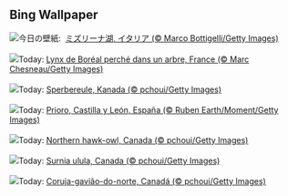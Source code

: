## Bing Wallpaper
![](https://www.bing.com/th?id=OHR.MisurinaLake_JA-JP7561735635_UHD.jpg&w=1000)今日の壁紙: &nbsp;[ミズリーナ湖, イタリア (© Marco Bottigelli/Getty Images)](https://www.bing.com/th?id=OHR.MisurinaLake_JA-JP7561735635_UHD.jpg)
<br><br/>
![](https://www.bing.com/th?id=OHR.LynxTree_FR-FR1855644774_UHD.jpg&w=1000)Today: [Lynx de Boréal perché dans un arbre, France (© Marc Chesneau/Getty Images)](https://www.bing.com/th?id=OHR.LynxTree_FR-FR1855644774_UHD.jpg)
<br><br/>
![](https://www.bing.com/th?id=OHR.NorthernHawkOwl_DE-DE0106015482_UHD.jpg&w=1000)Today: [Sperbereule, Kanada (© pchoui/Getty Images)](https://www.bing.com/th?id=OHR.NorthernHawkOwl_DE-DE0106015482_UHD.jpg)
<br><br/>
![](https://www.bing.com/th?id=OHR.PrioroWinter_ES-ES0831913831_UHD.jpg&w=1000)Today: [Prioro, Castilla y León, España (© Ruben Earth/Moment/Getty Images)](https://www.bing.com/th?id=OHR.PrioroWinter_ES-ES0831913831_UHD.jpg)
<br><br/>
![](https://www.bing.com/th?id=OHR.NorthernHawkOwl_EN-GB5538150484_UHD.jpg&w=1000)Today: [Northern hawk-owl, Canada (© pchoui/Getty Images)](https://www.bing.com/th?id=OHR.NorthernHawkOwl_EN-GB5538150484_UHD.jpg)
<br><br/>
![](https://www.bing.com/th?id=OHR.NorthernHawkOwl_IT-IT6682562006_UHD.jpg&w=1000)Today: [Surnia ulula, Canada (© pchoui/Getty Images)](https://www.bing.com/th?id=OHR.NorthernHawkOwl_IT-IT6682562006_UHD.jpg)
<br><br/>
![](https://www.bing.com/th?id=OHR.NorthernHawkOwl_PT-BR0335958870_UHD.jpg&w=1000)Today: [Coruja-gavião-do-norte, Canadá (© pchoui/Getty Images)](https://www.bing.com/th?id=OHR.NorthernHawkOwl_PT-BR0335958870_UHD.jpg)
<br><br/>
